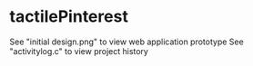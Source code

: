 tactilePinterest
================

See "initial design.png" to view web application prototype
See "activitylog.c" to view project history
